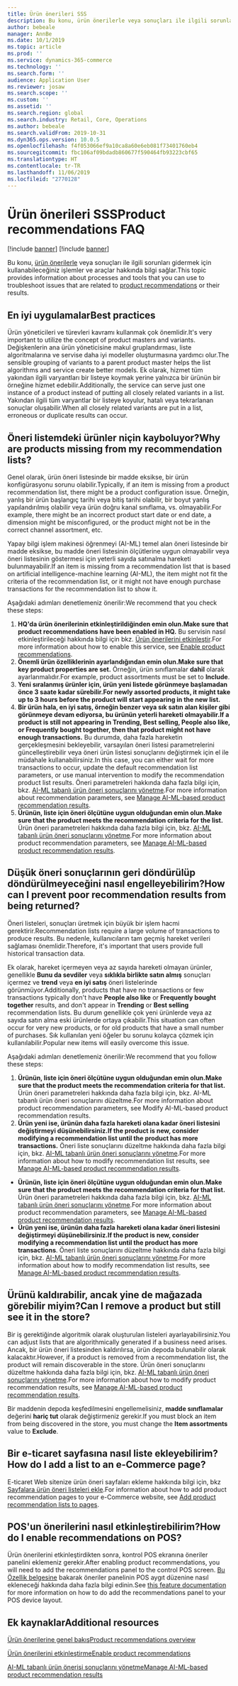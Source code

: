 ```yaml
---
title: Ürün önerileri SSS
description: Bu konu, ürün önerilerle veya sonuçları ile ilgili sorunları gidermek için kullanabileceğiniz işlemler ve araçlar hakkında bilgi sağlar.
author: bebeale
manager: AnnBe
ms.date: 10/1/2019
ms.topic: article
ms.prod: ''
ms.service: dynamics-365-commerce
ms.technology: ''
ms.search.form: ''
audience: Application User
ms.reviewer: josaw
ms.search.scope: ''
ms.custom: ''
ms.assetid: ''
ms.search.region: global
ms.search.industry: Retail, Core, Operations
ms.author: bebeale
ms.search.validFrom: 2019-10-31
ms.dyn365.ops.version: 10.0.5
ms.openlocfilehash: f4f053066ef9a10ca8a60e6eb081f73401760eb4
ms.sourcegitcommit: fbc106af09bdadb860677f590464fb93223cbf65
ms.translationtype: HT
ms.contentlocale: tr-TR
ms.lasthandoff: 11/06/2019
ms.locfileid: "2770128"
---
```

# <a name="product-recommendations-faq"></a><span data-ttu-id="e2a4b-103">Ürün önerileri SSS</span><span class="sxs-lookup"><span data-stu-id="e2a4b-103">Product recommendations FAQ</span></span>

[!include [banner](includes/preview-banner.md)]
[!include [banner](includes/banner.md)]

<span data-ttu-id="e2a4b-104">Bu konu, [ürün önerilerle](product-recommendations.md) veya sonuçları ile ilgili sorunları gidermek için kullanabileceğiniz işlemler ve araçlar hakkında bilgi sağlar.</span><span class="sxs-lookup"><span data-stu-id="e2a4b-104">This topic provides information about processes and tools that you can use to troubleshoot issues that are related to [product recommendations](product-recommendations.md) or their results.</span></span>

## <a name="best-practices"></a><span data-ttu-id="e2a4b-105">En iyi uygulamalar</span><span class="sxs-lookup"><span data-stu-id="e2a4b-105">Best practices</span></span>
<span data-ttu-id="e2a4b-106">Ürün yöneticileri ve türevleri kavramı kullanmak çok önemlidir.</span><span class="sxs-lookup"><span data-stu-id="e2a4b-106">It's very important to utilize the concept of product masters and variants.</span></span> <span data-ttu-id="e2a4b-107">Değişkenlerin ana ürün yöneticisine makul gruplandırması, liste algoritmalarına ve servise daha iyi modeller oluşturmasına yardımcı olur.</span><span class="sxs-lookup"><span data-stu-id="e2a4b-107">The sensible grouping of variants to a parent product master helps the list algorithms and service create better models.</span></span> <span data-ttu-id="e2a4b-108">Ek olarak, hizmet tüm yakından ilgili varyantları bir listeye koymak yerine yalnızca bir ürünün bir örneğine hizmet edebilir.</span><span class="sxs-lookup"><span data-stu-id="e2a4b-108">Additionally, the service can serve just one instance of a product instead of putting all closely related variants in a list.</span></span> <span data-ttu-id="e2a4b-109">Yakından ilgili tüm varyantlar bir listeye koyulur, hatalı veya tekrarlanan sonuçlar oluşabilir.</span><span class="sxs-lookup"><span data-stu-id="e2a4b-109">When all closely related variants are put in a list, erroneous or duplicate results can occur.</span></span>

## <a name="why-are-products-missing-from-my-recommendation-lists"></a><span data-ttu-id="e2a4b-110">Öneri listemdeki ürünler niçin kayboluyor?</span><span class="sxs-lookup"><span data-stu-id="e2a4b-110">Why are products missing from my recommendation lists?</span></span>

<span data-ttu-id="e2a4b-111">Genel olarak, ürün öneri listesinde bir madde eksikse, bir ürün konfigürasyonu sorunu olabilir.</span><span class="sxs-lookup"><span data-stu-id="e2a4b-111">Typically, if an item is missing from a product recommendation list, there might be a product configuration issue.</span></span> <span data-ttu-id="e2a4b-112">Örneğin, yanlış bir ürün başlangıç tarihi veya bitiş tarihi olabilir, bir boyut yanlış yapılandırılmış olabilir veya ürün doğru kanal sınıflama, vs. olmayabilir.</span><span class="sxs-lookup"><span data-stu-id="e2a4b-112">For example, there might be an incorrect product start date or end date, a dimension might be misconfigured, or the product might not be in the correct channel assortment, etc.</span></span>

<span data-ttu-id="e2a4b-113">Yapay bilgi işlem makinesi öğrenmeyi (AI-ML) temel alan öneri listesinde bir madde eksikse, bu madde öneri listesinin ölçütlerine uygun olmayabilir veya öneri listesinin göstermesi için yeterli sayıda satınalma hareketi bulunmayabilir.</span><span class="sxs-lookup"><span data-stu-id="e2a4b-113">If an item is missing from a recommendation list that is based on artificial intelligence-machine learning (AI-ML), the item might not fit the criteria of the recommendation list, or it might not have enough purchase transactions for the recommendation list to show it.</span></span>

<span data-ttu-id="e2a4b-114">Aşağıdaki adımları denetlemeniz önerilir:</span><span class="sxs-lookup"><span data-stu-id="e2a4b-114">We recommend that you check these steps:</span></span>
1. <span data-ttu-id="e2a4b-115">**HQ'da ürün önerilerinin etkinleştirildiğinden emin olun.**</span><span class="sxs-lookup"><span data-stu-id="e2a4b-115">**Make sure that product recommendations have been enabled in HQ.**</span></span> <span data-ttu-id="e2a4b-116">Bu servisin nasıl etkinleştirileceği hakkında bilgi için bkz. [Ürün önerilerini etkinleştir](enable-product-recommendations.md).</span><span class="sxs-lookup"><span data-stu-id="e2a4b-116">For more information about how to enable this service, see [Enable product recommendations](enable-product-recommendations.md).</span></span>
1. <span data-ttu-id="e2a4b-117">**Önemli ürün özelliklerinin ayarlandığından emin olun.**</span><span class="sxs-lookup"><span data-stu-id="e2a4b-117">**Make sure that key product properties are set.**</span></span> <span data-ttu-id="e2a4b-118">Örneğin, ürün sınıflamalar **dahil** olarak ayarlanmalıdır.</span><span class="sxs-lookup"><span data-stu-id="e2a4b-118">For example, product assortments must be set to **Include**.</span></span>
1. <span data-ttu-id="e2a4b-119">**Yeni sıralanmış ürünler için, ürün yeni listede görünmeye başlamadan önce 3 saate kadar sürebilir.**</span><span class="sxs-lookup"><span data-stu-id="e2a4b-119">**For newly assorted products, it might take up to 3 hours before the product will start appearing in the new list.**</span></span>
1. <span data-ttu-id="e2a4b-120">**Bir ürün hala, en iyi satış, örneğin benzer veya sık satın alan kişiler gibi görünmeye devam ediyorsa, bu ürünün yeterli hareketi olmayabilir.**</span><span class="sxs-lookup"><span data-stu-id="e2a4b-120">**If a product is still not appearing in Trending, Best selling, People also like, or Frequently bought together, then that product might not have enough transactions.**</span></span> <span data-ttu-id="e2a4b-121">Bu durumda, daha fazla hareketin gerçekleşmesini bekleyebilir, varsayılan öneri listesi parametrelerini güncelleştirebilir veya öneri ürün listesi sonuçlarını değiştirmek için el ile müdahale kullanabilirsiniz.</span><span class="sxs-lookup"><span data-stu-id="e2a4b-121">In this case, you can either wait for more transactions to occur, update the default recommendation list parameters, or use manual intervention to modify the recommendation product list results.</span></span> <span data-ttu-id="e2a4b-122">Öneri parametreleri hakkında daha fazla bilgi için, bkz. [AI-ML tabanlı ürün öneri sonuçlarını yönetme](modify-product-recommendation-results.md).</span><span class="sxs-lookup"><span data-stu-id="e2a4b-122">For more information about recommendation parameters, see [Manage AI-ML-based product recommendation results](modify-product-recommendation-results.md).</span></span>
1. <span data-ttu-id="e2a4b-123">**Ürünün, liste için öneri ölçütüne uygun olduğundan emin olun.**</span><span class="sxs-lookup"><span data-stu-id="e2a4b-123">**Make sure that the product meets the recommendation criteria for the list.**</span></span> <span data-ttu-id="e2a4b-124">Ürün öneri parametreleri hakkında daha fazla bilgi için, bkz. [AI-ML tabanlı ürün öneri sonuçlarını yönetme](modify-product-recommendation-results.md).</span><span class="sxs-lookup"><span data-stu-id="e2a4b-124">For more information about product recommendation parameters, see [Manage AI-ML-based product recommendation results](modify-product-recommendation-results.md).</span></span>

## <a name="how-can-i-prevent-poor-recommendation-results-from-being-returned"></a><span data-ttu-id="e2a4b-125">Düşük öneri sonuçlarının geri döndürülüp döndürülmeyeceğini nasıl engelleyebilirim?</span><span class="sxs-lookup"><span data-stu-id="e2a4b-125">How can I prevent poor recommendation results from being returned?</span></span>

<span data-ttu-id="e2a4b-126">Öneri listeleri, sonuçları üretmek için büyük bir işlem hacmi gerektirir.</span><span class="sxs-lookup"><span data-stu-id="e2a4b-126">Recommendation lists require a large volume of transactions to produce results.</span></span> <span data-ttu-id="e2a4b-127">Bu nedenle, kullanıcıların tam geçmiş hareket verileri sağlaması önemlidir.</span><span class="sxs-lookup"><span data-stu-id="e2a4b-127">Therefore, it's important that users provide full historical transaction data.</span></span>

<span data-ttu-id="e2a4b-128">Ek olarak, hareket içermeyen veya az sayıda hareketi olmayan ürünler, genellikle **Bunu da sevdiler** veya **sıklıkla birlikte satın almış** sonuçları içermez ve **trend** veya **en iyi satış** öneri listelerinde görünmüyor.</span><span class="sxs-lookup"><span data-stu-id="e2a4b-128">Additionally, products that have no transactions or few transactions typically don't have **People also like** or **Frequently bought together** results, and don't appear in **Trending** or **Best selling** recommendation lists.</span></span> <span data-ttu-id="e2a4b-129">Bu durum genellikle çok yeni ürünlerde veya az sayıda satın alma eski ürünlerde ortaya çıkabilir.</span><span class="sxs-lookup"><span data-stu-id="e2a4b-129">This situation can often occur for very new products, or for old products that have a small number of purchases.</span></span> <span data-ttu-id="e2a4b-130">Sık kullanılan yeni öğeler bu sorunu kolayca çözmek için kullanılabilir.</span><span class="sxs-lookup"><span data-stu-id="e2a4b-130">Popular new items will easily overcome this issue.</span></span>

<span data-ttu-id="e2a4b-131">Aşağıdaki adımları denetlemeniz önerilir:</span><span class="sxs-lookup"><span data-stu-id="e2a4b-131">We recommend that you follow these steps:</span></span>
1. <span data-ttu-id="e2a4b-132">**Ürünün, liste için öneri ölçütüne uygun olduğundan emin olun.**</span><span class="sxs-lookup"><span data-stu-id="e2a4b-132">**Make sure that the product meets the recommendation criteria for that list.**</span></span> <span data-ttu-id="e2a4b-133">Ürün öneri parametreleri hakkında daha fazla bilgi için, bkz. AI-ML tabanlı ürün öneri sonuçlarını düzeltme.</span><span class="sxs-lookup"><span data-stu-id="e2a4b-133">For more information about product recommendation parameters, see Modify AI-ML-based product recommendation results.</span></span>
1. <span data-ttu-id="e2a4b-134">**Ürün yeni ise, ürünün daha fazla hareketi olana kadar öneri listesini değiştirmeyi düşünebilirsiniz.**</span><span class="sxs-lookup"><span data-stu-id="e2a4b-134">**If the product is new, consider modifying a recommendation list until the product has more transactions.**</span></span> <span data-ttu-id="e2a4b-135">Öneri liste sonuçlarını düzeltme hakkında daha fazla bilgi için, bkz. [AI-ML tabanlı ürün öneri sonuçlarını yönetme](modify-product-recommendation-results.md).</span><span class="sxs-lookup"><span data-stu-id="e2a4b-135">For more information about how to modify recommendation list results, see [Manage AI-ML-based product recommendation results](modify-product-recommendation-results.md).</span></span>


- <span data-ttu-id="e2a4b-136">**Ürünün, liste için öneri ölçütüne uygun olduğundan emin olun.**</span><span class="sxs-lookup"><span data-stu-id="e2a4b-136">**Make sure that the product meets the recommendation criteria for that list.**</span></span> <span data-ttu-id="e2a4b-137">Ürün öneri parametreleri hakkında daha fazla bilgi için, bkz. [AI-ML tabanlı ürün öneri sonuçlarını yönetme](modify-product-recommendation-results.md).</span><span class="sxs-lookup"><span data-stu-id="e2a4b-137">For more information about product recommendation parameters, see [Manage AI-ML-based product recommendation results](modify-product-recommendation-results.md).</span></span>
- <span data-ttu-id="e2a4b-138">**Ürün yeni ise, ürünün daha fazla hareketi olana kadar öneri listesini değiştirmeyi düşünebilirsiniz.**</span><span class="sxs-lookup"><span data-stu-id="e2a4b-138">**If the product is new, consider modifying a recommendation list until the product has more transactions**.</span></span> <span data-ttu-id="e2a4b-139">Öneri liste sonuçlarını düzeltme hakkında daha fazla bilgi için, bkz. [AI-ML tabanlı ürün öneri sonuçlarını yönetme](modify-product-recommendation-results.md).</span><span class="sxs-lookup"><span data-stu-id="e2a4b-139">For more information about how to modify recommendation list results, see [Manage AI-ML-based product recommendation results](modify-product-recommendation-results.md).</span></span>

## <a name="can-i-remove-a-product-but-still-see-it-in-the-store"></a><span data-ttu-id="e2a4b-140">Ürünü kaldırabilir, ancak yine de mağazada görebilir miyim?</span><span class="sxs-lookup"><span data-stu-id="e2a4b-140">Can I remove a product but still see it in the store?</span></span>

<span data-ttu-id="e2a4b-141">Bir iş gerektiğinde algoritmik olarak oluşturulan listeleri ayarlayabilirsiniz.</span><span class="sxs-lookup"><span data-stu-id="e2a4b-141">You can adjust lists that are algorithmically generated if a business need arises.</span></span> <span data-ttu-id="e2a4b-142">Ancak, bir ürün öneri listesinden kaldırılırsa, ürün depoda bulunabilir olarak kalacaktır.</span><span class="sxs-lookup"><span data-stu-id="e2a4b-142">However, if a product is removed from a recommendation list, the product will remain discoverable in the store.</span></span> <span data-ttu-id="e2a4b-143">Ürün öneri sonuçlarını düzeltme hakkında daha fazla bilgi için, bkz. [AI-ML tabanlı ürün öneri sonuçlarını yönetme](modify-product-recommendation-results.md).</span><span class="sxs-lookup"><span data-stu-id="e2a4b-143">For more information about how to modify product recommendation results, see [Manage AI-ML-based product recommendation results](modify-product-recommendation-results.md).</span></span>

<span data-ttu-id="e2a4b-144">Bir maddenin depoda keşfedilmesini engellemelisiniz, **madde sınıflamalar** değerini **hariç tut** olarak değiştirmeniz gerekir.</span><span class="sxs-lookup"><span data-stu-id="e2a4b-144">If you must block an item from being discovered in the store, you must change the **Item assortments** value to **Exclude**.</span></span>

## <a name="how-do-i-add-a-list-to-an-e-commerce-page"></a><span data-ttu-id="e2a4b-145">Bir e-ticaret sayfasına nasıl liste ekleyebilirim?</span><span class="sxs-lookup"><span data-stu-id="e2a4b-145">How do I add a list to an e-Commerce page?</span></span>

<span data-ttu-id="e2a4b-146">E-ticaret Web sitenize ürün öneri sayfaları ekleme hakkında bilgi için, bkz [Sayfalara ürün öneri listeleri ekle](add-reco-list-to-page.md).</span><span class="sxs-lookup"><span data-stu-id="e2a4b-146">For information about how to add product recommendation pages to your e-Commerce website, see [Add product recommendation lists to pages](add-reco-list-to-page.md).</span></span>

## <a name="how-do-i-enable-recommendations-on-pos"></a><span data-ttu-id="e2a4b-147">POS'un önerilerini nasıl etkinleştirebilirim?</span><span class="sxs-lookup"><span data-stu-id="e2a4b-147">How do I enable recommendations on POS?</span></span>

<span data-ttu-id="e2a4b-148">Ürün önerilerini etkinleştirdikten sonra, kontrol POS ekranına öneriler panelini eklemeniz gerekir.</span><span class="sxs-lookup"><span data-stu-id="e2a4b-148">After enabling product recommendations, you will need to add the recommendations panel to the control POS screen.</span></span> <span data-ttu-id="e2a4b-149">[Bu Özellik belgesine](https://docs.microsoft.com/en-us/dynamics365/unified-operations/retail/add-recommendations-control-pos-screen) bakarak öneriler panelinin POS aygıt düzenine nasıl ekleneceği hakkında daha fazla bilgi edinin.</span><span class="sxs-lookup"><span data-stu-id="e2a4b-149">See [this feature documentation](https://docs.microsoft.com/en-us/dynamics365/unified-operations/retail/add-recommendations-control-pos-screen) for more information on how to do add the recommendations panel to your POS device layout.</span></span>

## <a name="additional-resources"></a><span data-ttu-id="e2a4b-150">Ek kaynaklar</span><span class="sxs-lookup"><span data-stu-id="e2a4b-150">Additional resources</span></span>

[<span data-ttu-id="e2a4b-151">Ürün önerilerine genel bakış</span><span class="sxs-lookup"><span data-stu-id="e2a4b-151">Product recommendations overview</span></span>](product-recommendations.md)

[<span data-ttu-id="e2a4b-152">Ürün önerilerini etkinleştirme</span><span class="sxs-lookup"><span data-stu-id="e2a4b-152">Enable product recommendations</span></span>](enable-product-recommendations.md)

[<span data-ttu-id="e2a4b-153">AI-ML tabanlı ürün önerisi sonuçlarını yönetme</span><span class="sxs-lookup"><span data-stu-id="e2a4b-153">Manage AI-ML-based product recommendation results</span></span>](modify-product-recommendation-results.md)
